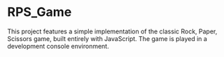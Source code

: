 # RPS_Game

This project features a simple implementation of the classic Rock, Paper, Scissors game, built entirely with JavaScript. The game is played in a development console environment.
